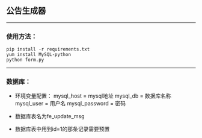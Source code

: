 ## 公告生成器

---
### 使用方法：
```
pip install -r requirements.txt
yum install MySQL-python
python form.py
```
---
### 数据库：
- 环境变量配置：
mysql_host = mysql地址
mysql_db = 数据库名称
mysql_user = 用户名
mysql_password = 密码

- 数据库表名为fe_update_msg
- 数据库表中用到id=1的那条记录需要预置